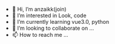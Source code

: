 - 👋 Hi, I’m anzaikk(join)
- 👀 I’m interested in Look, code
- 🌱 I’m currently learning vue3.0, python
- 💞️ I’m looking to collaborate on ...
- 📫 How to reach me ...

<!---
anzaikk/anzaikk is a ✨ special ✨ repository because its `README.md` (this file) appears on your GitHub profile.
You can click the Preview link to take a look at your changes.
--->
